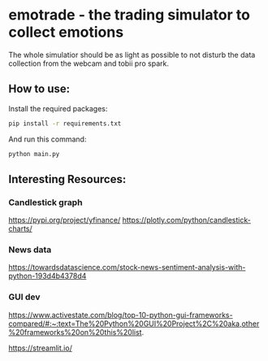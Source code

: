 # emotrade - the trading simulator to collect emotions

The whole simulatior should be as light as possible to not disturb the data collection from the webcam and tobii pro spark.

## How to use:

Install the required packages:
```bash
pip install -r requirements.txt
```

And run this command:
```bash
python main.py
```

## Interesting Resources:

### Candlestick graph
https://pypi.org/project/yfinance/
https://plotly.com/python/candlestick-charts/

### News data
https://towardsdatascience.com/stock-news-sentiment-analysis-with-python-193d4b4378d4

### GUI dev
https://www.activestate.com/blog/top-10-python-gui-frameworks-compared/#:~:text=The%20Python%20GUI%20Project%2C%20aka,other%20frameworks%20on%20this%20list.

https://streamlit.io/
